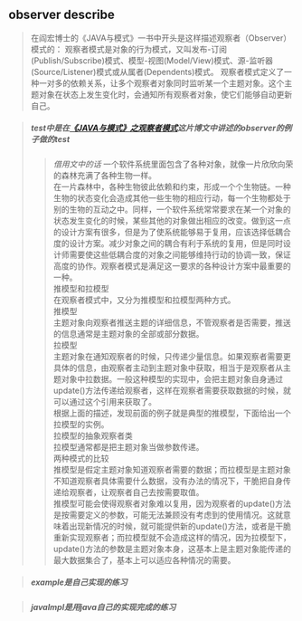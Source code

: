 
## observer describe
>在阎宏博士的《JAVA与模式》一书中开头是这样描述观察者（Observer）模式的：
观察者模式是对象的行为模式，又叫发布-订阅(Publish/Subscribe)模式、模型-视图(Model/View)模式、源-监听器(Source/Listener)模式或从属者(Dependents)模式。
观察者模式定义了一种一对多的依赖关系，让多个观察者对象同时监听某一个主题对象。这个主题对象在状态上发生变化时，会通知所有观察者对象，使它们能够自动更新自己。

>##### test中是在[《JAVA与模式》之观察者模式](http://www.cnblogs.com/java-my-life/archive/2012/05/16/2502279.html/)这片博文中讲述的observer的例子做的test
>>  *借用文中的话*
一个软件系统里面包含了各种对象，就像一片欣欣向荣的森林充满了各种生物一样。  
  在一片森林中，各种生物彼此依赖和约束，形成一个个生物链。一种生物的状态变化会造成其他一些生物的相应行动，每一个生物都处于别的生物的互动之中。同样，一个软件系统常常要求在某一个对象的状态发生变化的时候，某些其他的对象做出相应的改变。做到这一点的设计方案有很多，但是为了使系统能够易于复用，应该选择低耦合度的设计方案。减少对象之间的耦合有利于系统的复用，但是同时设计师需要使这些低耦合度的对象之间能够维持行动的协调一致，保证高度的协作。观察者模式是满足这一要求的各种设计方案中最重要的一种。  
推模型和拉模型  
在观察者模式中，又分为推模型和拉模型两种方式。  
推模型  
主题对象向观察者推送主题的详细信息，不管观察者是否需要，推送的信息通常是主题对象的全部或部分数据。  
拉模型  
主题对象在通知观察者的时候，只传递少量信息。如果观察者需要更具体的信息，由观察者主动到主题对象中获取，相当于是观察者从主题对象中拉数据。一般这种模型的实现中，会把主题对象自身通过update()方法传递给观察者，这样在观察者需要获取数据的时候，就可以通过这个引用来获取了。  
根据上面的描述，发现前面的例子就是典型的推模型，下面给出一个拉模型的实例。  
拉模型的抽象观察者类  
拉模型通常都是把主题对象当做参数传递。  
两种模式的比较  
推模型是假定主题对象知道观察者需要的数据；而拉模型是主题对象不知道观察者具体需要什么数据，没有办法的情况下，干脆把自身传递给观察者，让观察者自己去按需要取值。  
推模型可能会使得观察者对象难以复用，因为观察者的update()方法是按需要定义的参数，可能无法兼顾没有考虑到的使用情况。这就意味着出现新情况的时候，就可能提供新的update()方法，或者是干脆重新实现观察者；而拉模型就不会造成这样的情况，因为拉模型下，update()方法的参数是主题对象本身，这基本上是主题对象能传递的最大数据集合了，基本上可以适应各种情况的需要。  

>##### example是自己实现的练习

>##### javaImpl是用java自己的实现完成的练习
